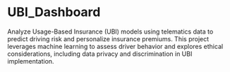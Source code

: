 # UBI_Dashboard
Analyze Usage-Based Insurance (UBI) models using telematics data to predict driving risk and personalize insurance premiums. This project leverages machine learning to assess driver behavior and explores ethical considerations, including data privacy and discrimination in UBI implementation.
